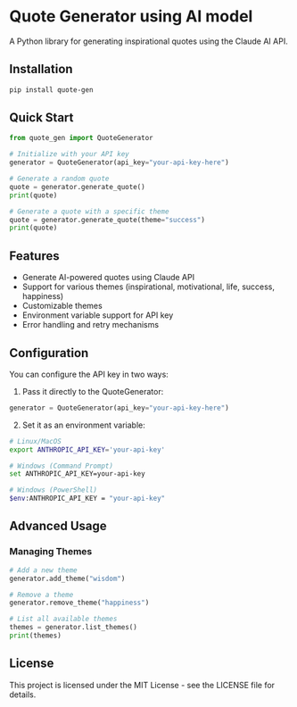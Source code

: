 # Quote Generator using AI model

A Python library for generating inspirational quotes using the Claude AI API.

## Installation

```bash
pip install quote-gen
```

## Quick Start

```python
from quote_gen import QuoteGenerator

# Initialize with your API key
generator = QuoteGenerator(api_key="your-api-key-here")

# Generate a random quote
quote = generator.generate_quote()
print(quote)

# Generate a quote with a specific theme
quote = generator.generate_quote(theme="success")
print(quote)
```

## Features

- Generate AI-powered quotes using Claude API
- Support for various themes (inspirational, motivational, life, success, happiness)
- Customizable themes
- Environment variable support for API key
- Error handling and retry mechanisms

## Configuration

You can configure the API key in two ways:

1. Pass it directly to the QuoteGenerator:
```python
generator = QuoteGenerator(api_key="your-api-key-here")
```

2. Set it as an environment variable:
```bash
# Linux/MacOS
export ANTHROPIC_API_KEY='your-api-key'

# Windows (Command Prompt)
set ANTHROPIC_API_KEY=your-api-key

# Windows (PowerShell)
$env:ANTHROPIC_API_KEY = "your-api-key"
```

## Advanced Usage

### Managing Themes

```python
# Add a new theme
generator.add_theme("wisdom")

# Remove a theme
generator.remove_theme("happiness")

# List all available themes
themes = generator.list_themes()
print(themes)
```

## License

This project is licensed under the MIT License - see the LICENSE file for details.